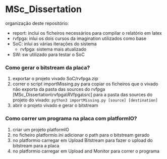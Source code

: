 # MSc_Dissertation

organização deste repositório:
- report: inclui os ficheiros necessários para compilar o relatório em latex
- rvfpga: inlui os dois cursos da imagination utilizados como base
- SoC: inlui as várias iterações do sistema
    - rvfpga: sistema mais atualizado
- SW: sw utilizado para testar o SoC

### Como gerar o bitstream da placa?
1. exportar o projeto vivado SoC/rvfpga.zip
2. correr o script importMissing.py para copiar os ficheiros que o vivado não exporta da pasta das sources do rvfpga [MSc_Dissertation\rvfpga\RVfpga\src] para a pasta das sources do projeto do vivado: ```python3 importMissing.py [source] [destination]```
3. abrir o projeto vivado e gerar o bitstream

### Como correr um programa na placa com platformIO?
1. criar um projeto platformIO
2. no ficheiro platformio.ini adicionar o path para o bitstream gerado
3. no platformio carregar em Upload Bitstream para fazer o upload do bitstream para a placa
4. no platformio carregar em Upload and Monitor para correr o programa